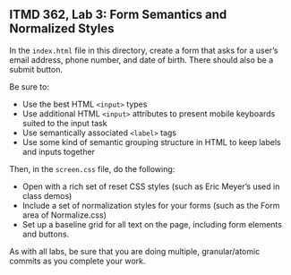 ## ITMD 362, Lab 3: Form Semantics and Normalized Styles

In the `index.html` file in this directory, create a form that asks for a user’s email address,
phone number, and date of birth. There should also be a submit button.

Be sure to:

* Use the best HTML `<input>` types
* Use additional HTML `<input>` attributes to present mobile keyboards suited to the input task
* Use semantically associated `<label>` tags
* Use some kind of semantic grouping structure in HTML to keep labels and inputs together

Then, in the `screen.css` file, do the following:

* Open with a rich set of reset CSS styles (such as Eric Meyer’s used in class demos)
* Include a set of normalization styles for your forms (such as the Form area of Normalize.css)
* Set up a baseline grid for all text on the page, including form elements and buttons.

As with all labs, be sure that you are doing multiple, granular/atomic commits as you
complete your work.
